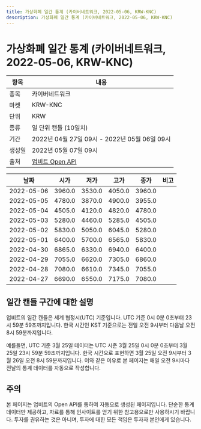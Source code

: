 ```yaml
---
title: 가상화폐 일간 통계 (카이버네트워크, 2022-05-06, KRW-KNC)
description: 가상화폐 일간 통계 (카이버네트워크, 2022-05-06, KRW-KNC)
---
```



가상화폐 일간 통계 (카이버네트워크, 2022-05-06, KRW-KNC)
===

|항목|내용|
|--|--|
|종목|카이버네트워크|
|마켓|KRW-KNC|
|단위|KRW|
|종류|일 단위 캔들 (10일치)|
|기간|2022년 04월 27일 09시 - 2022년 05월 06일 09시|
|생성일|2022년 05월 07일 09시|
|출처|[업비트 Open API](https://docs.upbit.com)|


|날짜|시가|저가|고가|종가|비고|
|--|--|--|--|--|--|
|2022-05-06|3960.0|3530.0|4050.0|3960.0|    |
|2022-05-05|4780.0|3870.0|4900.0|3955.0|    |
|2022-05-04|4505.0|4120.0|4820.0|4780.0|    |
|2022-05-03|5280.0|4460.0|5285.0|4505.0|    |
|2022-05-02|5830.0|5050.0|6045.0|5280.0|    |
|2022-05-01|6400.0|5700.0|6565.0|5830.0|    |
|2022-04-30|6865.0|6330.0|6940.0|6400.0|    |
|2022-04-29|7055.0|6620.0|7305.0|6860.0|    |
|2022-04-28|7080.0|6610.0|7345.0|7055.0|    |
|2022-04-27|6690.0|6550.0|7175.0|7080.0|    |


일간 캔들 구간에 대한 설명
---


업비트의 일간 캔들은 세계 협정시(UTC) 기준입니다. 
UTC 기준 0시 0분 0초부터 23시 59분 59초까지입니다. 
한국 시간인 KST 기준으로는 전일 오전 9시부터 다음날 오전 8시 59분까지입니다. 


예를들면, UTC 기준 3월 25일 데이터는 UTC 시준 3월 25일 0시 0분 0초부터 3월 25일 23시 59분 59초까지입니다. 
한국 시간으로 표현하면 3월 25일 오전 9시부터 3월 26일 오전 8시 59분까지입니다. 
이와 같은 이유로 본 페이지는 매일 오전 9시마다 전날의 통계 데이터를 자동으로 작성합니다. 


주의
---


본 페이지는 업비트의 Open API를 통하여 자동으로 생성된 페이지입니다. 
단순한 통계 데이터만 제공하고, 자료를 통해 인사이트를 얻기 위한 참고용으로만 사용하시기 바랍니다. 
투자를 권유하는 것은 아니며, 투자에 대한 모든 책임은 투자자 본인에게 있습니다. 

